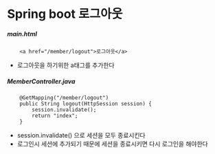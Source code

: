 # Spring boot 로그아웃

##### main.html
```
    <a href="/member/logout">로그아웃</a>
```
- 로그아웃을 하기위한 a태그를 추가한다

##### MemberController.java
```
    @GetMapping("/member/logout")
    public String logout(HttpSession session) {
        session.invalidate();
        return "index";
    }
```
- session.invalidate() 으로 세션을 모두 종료시킨다
- 로그인시 세션에 추가되기 때문에 세션을 종료시키면 다시 로그인을 해야한다